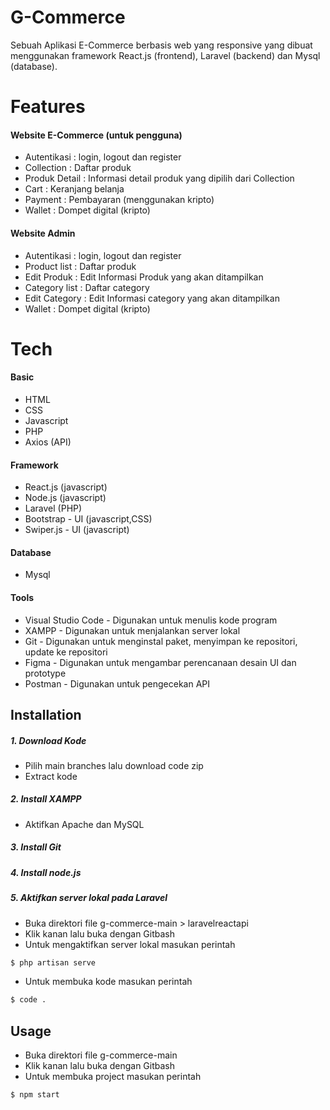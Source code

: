 # G-Commerce
Sebuah Aplikasi E-Commerce berbasis web yang responsive yang dibuat menggunakan framework React.js (frontend), Laravel (backend) dan Mysql (database).



# Features

#### Website E-Commerce (untuk pengguna)
- Autentikasi : login, logout dan register
- Collection : Daftar produk
- Produk Detail : Informasi detail produk yang dipilih dari Collection
- Cart : Keranjang belanja
- Payment : Pembayaran (menggunakan kripto)
- Wallet : Dompet digital (kripto)

#### Website Admin
- Autentikasi : login, logout dan register
- Product list : Daftar produk
- Edit Produk : Edit Informasi Produk yang akan ditampilkan
- Category list : Daftar category
- Edit Category : Edit Informasi category yang akan ditampilkan
- Wallet : Dompet digital (kripto)


# Tech


#### Basic
- HTML
- CSS
- Javascript
- PHP
- Axios (API)

#### Framework
- React.js (javascript)
- Node.js (javascript)
- Laravel (PHP)
- Bootstrap - UI (javascript,CSS)
- Swiper.js - UI (javascript)

#### Database
- Mysql

#### Tools
- Visual Studio Code - Digunakan untuk menulis kode program
- XAMPP - Digunakan untuk menjalankan server lokal
- Git - Digunakan untuk menginstal paket, menyimpan ke repositori, update ke repositori
- Figma - Digunakan untuk mengambar perencanaan desain UI dan prototype
- Postman - Digunakan untuk pengecekan API



## Installation

##### 1. Download Kode
- Pilih main branches lalu download code zip
- Extract kode



##### 2. Install XAMPP
- Aktifkan Apache dan MySQL


##### 3. Install Git



##### 4. Install node.js



##### 5. Aktifkan server lokal pada Laravel
- Buka direktori file g-commerce-main > laravelreactapi
- Klik kanan lalu buka dengan Gitbash
- Untuk mengaktifkan server lokal masukan perintah
```sh
$ php artisan serve
```
- Untuk membuka kode masukan perintah
```sh
$ code .
```


## Usage

- Buka direktori file g-commerce-main
- Klik kanan lalu buka dengan Gitbash
- Untuk membuka project masukan perintah
```sh
$ npm start
```

